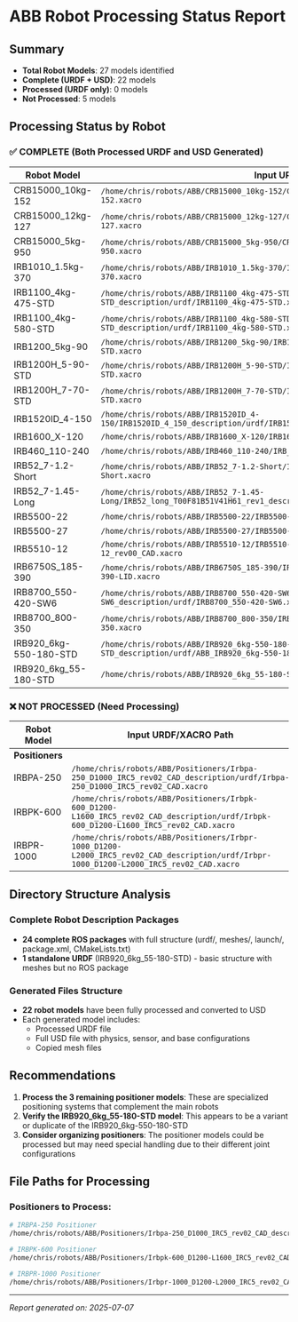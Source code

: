 # ABB Robot Processing Status Report

## Summary
- **Total Robot Models**: 27 models identified
- **Complete (URDF + USD)**: 22 models  
- **Processed (URDF only)**: 0 models
- **Not Processed**: 5 models

## Processing Status by Robot

### ✅ COMPLETE (Both Processed URDF and USD Generated)

| Robot Model | Input URDF/XACRO Path | Generated URDF | Generated USD |
|-------------|----------------------|----------------|---------------|
| CRB15000_10kg-152 | `/home/chris/robots/ABB/CRB15000_10kg-152/CRB15000_10kg-152_description/urdf/CRB15000_10kg-152.xacro` | `/home/chris/robots/generated/CRB15000_10kg_152_v1/CRB15000_10kg_152.urdf` | `/home/chris/robots/generated/CRB15000_10kg_152_v1/CRB15000_10kg_152/CRB15000_10kg_152.usd` |
| CRB15000_12kg-127 | `/home/chris/robots/ABB/CRB15000_12kg-127/CRB15000_12-127_description/urdf/CRB15000_12-127.xacro` | `/home/chris/robots/generated/CRB15000_12kg_127_v1/CRB15000_12kg_127.urdf` | `/home/chris/robots/generated/CRB15000_12kg_127_v1/CRB15000_12kg_127/CRB15000_12kg_127.usd` |
| CRB15000_5kg-950 | `/home/chris/robots/ABB/CRB15000_5kg-950/CRB15000_5kg-950_description/urdf/CRB15000_5kg-950.xacro` | `/home/chris/robots/generated/CRB15000_5kg_950_v1/CRB15000_5kg_950.urdf` | `/home/chris/robots/generated/CRB15000_5kg_950_v1/CRB15000_5kg_950/CRB15000_5kg_950.usd` |
| IRB1010_1.5kg-370 | `/home/chris/robots/ABB/IRB1010_1.5kg-370/IRB1010_1.5kg-370_description/urdf/IRB1010_1.5kg-370.xacro` | `/home/chris/robots/generated/IRB1010_1_5kg_370_v1/IRB1010_1_5kg_370.urdf` | `/home/chris/robots/generated/IRB1010_1_5kg_370_v1/IRB1010_1_5kg_370/IRB1010_1_5kg_370.usd` |
| IRB1100_4kg-475-STD | `/home/chris/robots/ABB/IRB1100_4kg-475-STD/IRB1100_4kg-475-STD_description/urdf/IRB1100_4kg-475-STD.xacro` | `/home/chris/robots/generated/IRB1100_4kg_475_STD_v1/IRB1100_4kg_475_STD.urdf` | `/home/chris/robots/generated/IRB1100_4kg_475_STD_v1/IRB1100_4kg_475_STD/IRB1100_4kg_475_STD.usd` |
| IRB1100_4kg-580-STD | `/home/chris/robots/ABB/IRB1100_4kg-580-STD/IRB1100_4kg-580-STD_description/urdf/IRB1100_4kg-580-STD.xacro` | `/home/chris/robots/generated/IRB1100_4kg_580_STD_v1/IRB1100_4kg_580_STD.urdf` | `/home/chris/robots/generated/IRB1100_4kg_580_STD_v1/IRB1100_4kg_580_STD/IRB1100_4kg_580_STD.usd` |
| IRB1200_5kg-90 | `/home/chris/robots/ABB/IRB1200_5kg-90/IRB1200_5-90-STD_description/urdf/IRB1200_5-90-STD.xacro` | `/home/chris/robots/generated/IRB1200_5_90_STD_v1/IRB1200_5_90_STD.urdf` | `/home/chris/robots/generated/IRB1200_5_90_STD_v1/IRB1200_5_90_STD/IRB1200_5_90_STD.usd` |
| IRB1200H_5-90-STD | `/home/chris/robots/ABB/IRB1200H_5-90-STD/IRB1200H_5-90-STD_description/urdf/IRB1200H_5-90-STD.xacro` | `/home/chris/robots/generated/IRB1200H_5_90_STD_v1/IRB1200H_5_90_STD.urdf` | `/home/chris/robots/generated/IRB1200H_5_90_STD_v1/IRB1200H_5_90_STD/IRB1200H_5_90_STD.usd` |
| IRB1200H_7-70-STD | `/home/chris/robots/ABB/IRB1200H_7-70-STD/IRB1200H_7-70-STD_description/urdf/IRB1200H_7-70-STD.xacro` | `/home/chris/robots/generated/IRB1200H_7_70_STD_v1/IRB1200H_7_70_STD.urdf` | `/home/chris/robots/generated/IRB1200H_7_70_STD_v1/IRB1200H_7_70_STD/IRB1200H_7_70_STD.usd` |
| IRB1520ID_4-150 | `/home/chris/robots/ABB/IRB1520ID_4-150/IRB1520ID_4_150_description/urdf/IRB1520ID_4_150.xacro` | `/home/chris/robots/generated/IRB1520ID_4_150_v1/IRB1520ID_4_150.urdf` | `/home/chris/robots/generated/IRB1520ID_4_150_v1/IRB1520ID_4_150/IRB1520ID_4_150.usd` |
| IRB1600_X-120 | `/home/chris/robots/ABB/IRB1600_X-120/IRB1600_X-120_description/urdf/IRB1600_X-120.xacro` | `/home/chris/robots/generated/IRB1600_X-120_v1/IRB1600_X-120.urdf` | `/home/chris/robots/generated/IRB1600_X-120_v1/IRB1600_X-120/IRB1600_X-120.usd` |
| IRB460_110-240 | `/home/chris/robots/ABB/IRB460_110-240/IRB_description/urdf/IRB.xacro` | `/home/chris/robots/generated/IRB460_110-240_v1/IRB460_110-240.urdf` | `/home/chris/robots/generated/IRB460_110-240_v1/IRB460_110-240/IRB460_110-240.usd` |
| IRB52_7-1.2-Short | `/home/chris/robots/ABB/IRB52_7-1.2-Short/IRB52_7-1.2-Short_description/urdf/IRB52_7-1.2-Short.xacro` | `/home/chris/robots/generated/IRB52_7-1_2-Short_v1/IRB52_7-1_2-Short.urdf` | `/home/chris/robots/generated/IRB52_7-1_2-Short_v1/IRB52_7-1_2-Short/IRB52_7-1_2-Short.usd` |
| IRB52_7-1.45-Long | `/home/chris/robots/ABB/IRB52_7-1.45-Long/IRB52_long_T00F81B51V41H61_rev1_description/urdf/IRB52_long_T00F81B51V41H61_rev1.xacro` | `/home/chris/robots/generated/IRB52_7-1_45-Long_v1/IRB52_7-1_45-Long.urdf` | `/home/chris/robots/generated/IRB52_7-1_45-Long_v1/IRB52_7-1_45-Long/IRB52_7-1_45-Long.usd` |
| IRB5500-22 | `/home/chris/robots/ABB/IRB5500-22/IRB5500-22_rev00_description/urdf/IRB5500-22_rev00.xacro` | `/home/chris/robots/generated/IRB5500-22_v1/IRB5500-22.urdf` | `/home/chris/robots/generated/IRB5500-22_v1/IRB5500-22/IRB5500-22.usd` |
| IRB5500-27 | `/home/chris/robots/ABB/IRB5500-27/IRB5500-27_rev00_description/urdf/IRB5500-27_rev00.xacro` | `/home/chris/robots/generated/IRB5500-27_v1/IRB5500-27.urdf` | `/home/chris/robots/generated/IRB5500-27_v1/IRB5500-27/IRB5500-27.usd` |
| IRB5510-12 | `/home/chris/robots/ABB/IRB5510-12/IRB5510-12_rev00_CAD_description/urdf/IRB5510-12_rev00_CAD.xacro` | `/home/chris/robots/generated/IRB5510-12_v1/IRB5510-12.urdf` | `/home/chris/robots/generated/IRB5510-12_v1/IRB5510-12/IRB5510-12.usd` |
| IRB6750S_185-390 | `/home/chris/robots/ABB/IRB6750S_185-390/IRB6750S_185-390-LID_description/urdf/IRB6750S_185-390-LID.xacro` | `/home/chris/robots/generated/IRB6750S_185-390-LID_v1/IRB6750S_185-390-LID.urdf` | `/home/chris/robots/generated/IRB6750S_185-390-LID_v1/IRB6750S_185-390-LID/IRB6750S_185-390-LID.usd` |
| IRB8700_550-420-SW6 | `/home/chris/robots/ABB/IRB8700_550-420-SW6/IRB8700_550-420-SW6_description/urdf/IRB8700_550-420-SW6.xacro` | `/home/chris/robots/generated/IRB8700_550-420-SW6_v1/IRB8700_550-420-SW6.urdf` | `/home/chris/robots/generated/IRB8700_550-420-SW6_v1/IRB8700_550-420-SW6/IRB8700_550-420-SW6.usd` |
| IRB8700_800-350 | `/home/chris/robots/ABB/IRB8700_800-350/IRB8700_800-350_description/urdf/IRB8700_800-350.xacro` | `/home/chris/robots/generated/IRB8700_800_350_v1/IRB8700_800_350.urdf` | `/home/chris/robots/generated/IRB8700_800_350_v1/IRB8700_800_350/IRB8700_800_350.usd` |
| IRB920_6kg-550-180-STD | `/home/chris/robots/ABB/IRB920_6kg-550-180-STD/ABB_IRB920_6kg-550-180-STD_description/urdf/ABB_IRB920_6kg-550-180-STD.xacro` | `/home/chris/robots/generated/IRB920_6kg-550-180-STD_v1/IRB920_6kg_550_180_STD.urdf` | `/home/chris/robots/generated/IRB920_6kg-550-180-STD_v1/IRB920_6kg_550_180_STD/IRB920_6kg_550_180_STD.usd` |
| IRB920_6kg_55-180-STD | `/home/chris/robots/ABB/IRB920_6kg_55-180-STD/abb_irb920.urdf` | `/home/chris/robots/generated/abb_irb920_v1/abb_irb920.urdf` | `/home/chris/robots/generated/abb_irb920_v1/abb_irb920/abb_irb920.usd` |

### ❌ NOT PROCESSED (Need Processing)

| Robot Model | Input URDF/XACRO Path | Status | Notes |
|-------------|----------------------|--------|-------|
| **Positioners** | | | |
| IRBPA-250 | `/home/chris/robots/ABB/Positioners/Irbpa-250_D1000_IRC5_rev02_CAD_description/urdf/Irbpa-250_D1000_IRC5_rev02_CAD.xacro` | Not Processed | Positioner model |
| IRBPK-600 | `/home/chris/robots/ABB/Positioners/Irbpk-600_D1200-L1600_IRC5_rev02_CAD_description/urdf/Irbpk-600_D1200-L1600_IRC5_rev02_CAD.xacro` | Not Processed | Positioner model |
| IRBPR-1000 | `/home/chris/robots/ABB/Positioners/Irbpr-1000_D1200-L2000_IRC5_rev02_CAD_description/urdf/Irbpr-1000_D1200-L2000_IRC5_rev02_CAD.xacro` | Not Processed | Positioner model |

## Directory Structure Analysis

### Complete Robot Description Packages
- **24 complete ROS packages** with full structure (urdf/, meshes/, launch/, package.xml, CMakeLists.txt)
- **1 standalone URDF** (IRB920_6kg_55-180-STD) - basic structure with meshes but no ROS package

### Generated Files Structure
- **22 robot models** have been fully processed and converted to USD
- Each generated model includes:
  - Processed URDF file
  - Full USD file with physics, sensor, and base configurations
  - Copied mesh files

## Recommendations

1. **Process the 3 remaining positioner models**: These are specialized positioning systems that complement the main robots
2. **Verify the IRB920_6kg_55-180-STD model**: This appears to be a variant or duplicate of the IRB920_6kg-550-180-STD
3. **Consider organizing positioners**: The positioner models could be processed but may need special handling due to their different joint configurations

## File Paths for Processing

### Positioners to Process:
```bash
# IRBPA-250 Positioner
/home/chris/robots/ABB/Positioners/Irbpa-250_D1000_IRC5_rev02_CAD_description/urdf/Irbpa-250_D1000_IRC5_rev02_CAD.xacro

# IRBPK-600 Positioner  
/home/chris/robots/ABB/Positioners/Irbpk-600_D1200-L1600_IRC5_rev02_CAD_description/urdf/Irbpk-600_D1200-L1600_IRC5_rev02_CAD.xacro

# IRBPR-1000 Positioner
/home/chris/robots/ABB/Positioners/Irbpr-1000_D1200-L2000_IRC5_rev02_CAD_description/urdf/Irbpr-1000_D1200-L2000_IRC5_rev02_CAD.xacro
```

---
*Report generated on: 2025-07-07*
